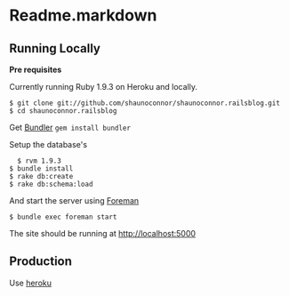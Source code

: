 # Readme.markdown

## Running Locally

**Pre requisites**

Currently running Ruby 1.9.3 on Heroku and locally.

    $ git clone git://github.com/shaunoconnor/shaunoconnor.railsblog.git
    $ cd shaunoconnor.railsblog


Get [Bundler](http://gembundler.com) `gem install bundler` 


Setup the database's

	  $ rvm 1.9.3
    $ bundle install
    $ rake db:create
    $ rake db:schema:load


And start the server using [Foreman](https://github.com/ddollar/foreman)

    $ bundle exec foreman start


The site should be running at <http://localhost:5000>


## Production

Use [heroku](http://heroku.com)
